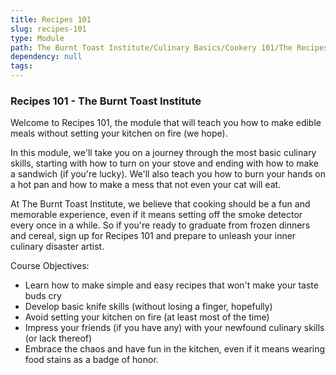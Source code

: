 ```yaml
---
title: Recipes 101
slug: recipes-101
type: Module
path: The Burnt Toast Institute/Culinary Basics/Cookery 101/The Recipes
dependency: null
tags:
---
```


### Recipes 101 - The Burnt Toast Institute

Welcome to Recipes 101, the module that will teach you how to make edible meals without setting your kitchen on fire (we hope).

In this module, we'll take you on a journey through the most basic culinary skills, starting with how to turn on your stove and ending with how to make a sandwich (if you're lucky). We'll also teach you how to burn your hands on a hot pan and how to make a mess that not even your cat will eat.

At The Burnt Toast Institute, we believe that cooking should be a fun and memorable experience, even if it means setting off the smoke detector every once in a while. So if you're ready to graduate from frozen dinners and cereal, sign up for Recipes 101 and prepare to unleash your inner culinary disaster artist.

Course Objectives:

- Learn how to make simple and easy recipes that won't make your taste buds cry
- Develop basic knife skills (without losing a finger, hopefully)
- Avoid setting your kitchen on fire (at least most of the time)
- Impress your friends (if you have any) with your newfound culinary skills (or lack thereof)
- Embrace the chaos and have fun in the kitchen, even if it means wearing food stains as a badge of honor.
